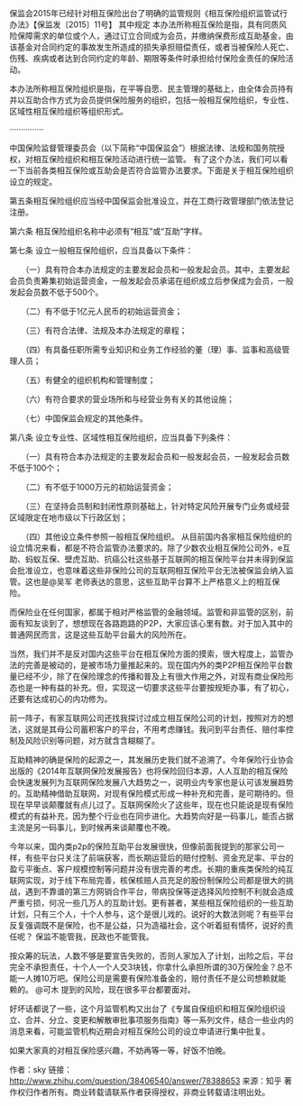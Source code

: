 保监会2015年已经针对相互保险出台了明确的监管规则《相互保险组织监管试行办法》【保监发〔2015〕11号】
其中规定
本办法所称相互保险是指，具有同质风险保障需求的单位或个人，通过订立合同成为会员，并缴纳保费形成互助基金，由该基金对合同约定的事故发生所造成的损失承担赔偿责任，或者当被保险人死亡、伤残、疾病或者达到合同约定的年龄、期限等条件时承担给付保险金责任的保险活动。

本办法所称相互保险组织是指，在平等自愿、民主管理的基础上，由全体会员持有并以互助合作方式为会员提供保险服务的组织，包括一般相互保险组织，专业性、区域性相互保险组织等组织形式。

···············

中国保险监督管理委员会（以下简称“中国保监会”）根据法律、法规和国务院授权，对相互保险组织和相互保险活动进行统一监管。
有了这个办法，我们可以看一下当前各类相互保险或互助会是否符合监管办法要求。下面是关于相互保险组织设立的规定。

第五条相互保险组织应当经中国保监会批准设立，并在工商行政管理部门依法登记注册。

第六条 相互保险组织名称中必须有“相互”或“互助”字样。

第七条 设立一般相互保险组织，应当具备以下条件：

　　（一）具有符合本办法规定的主要发起会员和一般发起会员。其中，主要发起会员负责筹集初始运营资金，一般发起会员承诺在组织成立后参保成为会员，一般发起会员数不低于500个。

　　（二）有不低于1亿元人民币的初始运营资金；

　　（三）有符合法律、法规及本办法规定的章程；

　　（四）有具备任职所需专业知识和业务工作经验的董（理）事、监事和高级管理人员；

　　（五）有健全的组织机构和管理制度；

　　（六）有符合要求的营业场所和与经营业务有关的其他设施；

　　（七）中国保监会规定的其他条件。

第八条 设立专业性、区域性相互保险组织，应当具备下列条件：

　　（一）具有符合本办法规定的主要发起会员和一般发起会员，一般发起会员数不低于100个；

　　（二）有不低于1000万元的初始运营资金；

　　（三）在坚持会员制和封闭性原则基础上，针对特定风险开展专门业务或经营区域限定在地市级以下行政区划；

　　（四）其他设立条件参照一般相互保险组织。
从目前国内各家相互保险组织的设立情况来看，都是不符合监管办法要求的。除了少数农业相互保险公司外，e互助、蚂蚁互保、壁虎互助、抗癌公社这些基于互联网的相互保险平台并未得到保监会批准设立，也意味着这些非保险公司的互联网相互保险平台无法被保监会纳入监管。这也是@吴军 老师表达的意思，这些互助平台算不上严格意义上的相互保险。

而保险业在任何国家，都属于相对严格监管的金融领域。监管和非监管的区别，前面有知友谈到了，想想现在各路跑路的P2P，大家应该心里有数。对于加入其中的普通网民而言，这是这些互助平台最大的风险所在。

当然，我们并不是反对国内这些平台在相互保险方面的摸索，很大程度上，监管办法的完善是被动的，是被市场力量推起来的。现在国内外的类P2P相互保险平台数量已经不少，除了在保险理念的传播和普及上有很大作用之外，对现有商业保险形态也是一种有益的补充。但，实现这一切要求这些平台要按规矩办事，有了初心，还要有达成初心的内功修为。

前一阵子，有家互联网公司还找我探讨过成立相互保险公司的计划，按照对方的想法，这就是其母公司蓄积客户的平台，不用考虑赚钱。我问到平台责任、赔付率控制及风险识别等问题，对方就含含糊糊了。




互助精神的确是保险的起源之一，其发展历史我们就不追溯了。今年保险行业协会出版的《2014年互联网保险发展报告》也将保险回归本源，人人互助的相互保险会快速发展列为互联网保险发展八大趋势之一，说明业内专家也是认可该发展趋势的。互助精神借助互联网，对现有保险模式形成一种补充和完善，是可期待的。但现在早早谈颠覆就有点儿过了。互联网保险火了这些年，现在也只能说是现有保险模式的有益补充，因为整个行业也在同步进化。大趋势向好是一码事儿，能否占据主流是另一码事儿，到时候再来谈颠覆也不晚。

今年以来，国内类p2p的保险互助平台发展很快，但像前面我提到的那家公司一样，有些平台只关注了前端获客，而长期运营后的赔付控制、资金充足率、平台的盈亏平衡点、客户规模控制等问题并没有很完善的考虑。长期的重疾类保险的纯互联网实现，对于线下布局完善，核保核赔人员充足的股份制保险公司都是很大的挑战，遇到不靠谱的第三方网销合作平台，带病投保等逆选择风险控制不利就会造成严重亏损，何况一些几万人的互助计划。更有甚者，某些相互保险组织的一些互助计划，只有三个人，十个人参与，这个是很儿戏的。说好的大数法则呢？有些平台反复强调既不是保险，也不是公益，只为造福社会，这个听着挺有情怀，说好的责任呢？
保监不能管我，民政也不能管我。



按众筹的玩法，人数不够是要宣告失败的，否则人家加入了计划，出险之后，平台完全不承担责任，十个人一个人交3块钱，你拿什么承担所谓的30万保险金？总不能一人摊10万吧。保险公司是需要有保险准备金的，赔付责任不是公司想赖就能赖的。 @可木 提到的风险，现在很多平台都要面对。

好坏话都说了一些，这个月监管机构又出台了《专属自保组织和相互保险组织设立、合并、分立、变更和解散审批事项服务指南》等一系列文件，结合一些业内的消息来看，可能监管机构近期会对相互保险公司的设立申请进行集中批复。

如果大家真的对相互保险感兴趣，不妨再等一等，好饭不怕晚。

作者：sky
链接：http://www.zhihu.com/question/38406540/answer/78388653
来源：知乎
著作权归作者所有。商业转载请联系作者获得授权，非商业转载请注明出处。
